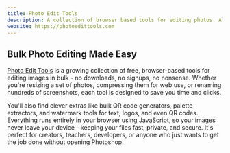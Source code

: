 ```yaml
---
title: Photo Edit Tools
description: A collection of browser based tools for editing photos. All online, private, and free.
website: https://photoedittools.com
---
```


## Bulk Photo Editing Made Easy

[Photo Edit Tools](https://photoedittools.com) is a growing collection of free, browser-based tools for editing images in bulk - no downloads, no signups, no nonsense. Whether you're resizing a set of photos, compressing them for web use, or renaming hundreds of screenshots, each tool is designed to save you time and clicks.

You'll also find clever extras like bulk QR code generators, palette extractors, and watermark tools for text, logos, and even QR codes. Everything runs entirely in your browser using JavaScript, so your images never leave your device - keeping your files fast, private, and secure. It's perfect for creators, teachers, developers, or anyone who just wants to get the job done without opening Photoshop.